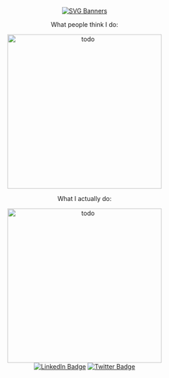 <div align=center> 

[![SVG Banners](https://svg-banners.vercel.app/api?type=typeWriter&text1=Just%20Your%20Average%20Coding%20Witch%20👩‍💻✨♀️&width=800&height=150)](https://github.com/Akshay090/svg-banners)

<div>
 <p>
  What people think I do:
 </p>
  <img src="https://user-images.githubusercontent.com/20408713/204510557-e2be2e73-65b5-4c8f-9f82-8669230cff90.jpg" alt="todo" width="350"/>
</div>
<div>
 <p>
  What I actually do:
 </p>
  <img src="https://user-images.githubusercontent.com/20408713/204510758-1fbf8024-8962-4be1-b57e-9ef29a233441.jpg" alt="todo" width="350"/>
</div>
<div>
<a href="https://www.linkedin.com/in/michelle-tan-74735a82/"><img src="https://img.shields.io/badge/LinkedIn-0077B5?style=for-the-badge&logo=linkedin&logoColor=white" alt="LinkedIn Badge"></a> 
<a href="https://twitter.com/mishmashtan"><img src="https://img.shields.io/badge/Twitter-1DA1F2?style=for-the-badge&logo=twitter&logoColor=white" alt="Twitter Badge"></a> 
 </div>

<!--
**mish-tan/mish-tan** is a ✨ _special_ ✨ repository because its `README.md` (this file) appears on your GitHub profile.

Here are some ideas to get you started:

- 🔭 I’m currently working on ...
- 🌱 I’m currently learning ...
- 👯 I’m looking to collaborate on ...
- 🤔 I’m looking for help with ...
- 💬 Ask me about ...
- 📫 How to reach me: ...
- 😄 Pronouns: ...
- ⚡ Fun fact: ...
-->
 
 </div>
